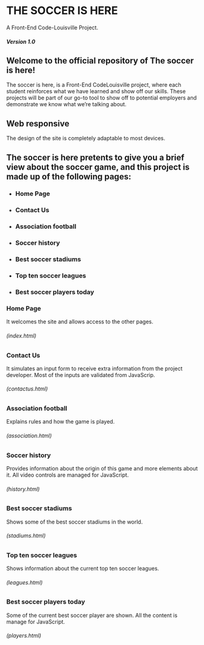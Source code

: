 # THE SOCCER IS HERE
A Front-End Code-Louisville Project.
##### Version 1.0

## Welcome to the official repository of The soccer is here!

The soccer is here, is a Front-End CodeLouisville project, where each student reinforces what we have learned and show off our skills. These projects will be part of our go-to tool to show off to potential employers and demonstrate we know what we’re talking about.

## Web responsive
The design of the site is completely adaptable to most devices.

## The soccer is here pretents to give you a brief view about the soccer game, and this project is made up of the following pages:
* ### Home Page 
* ### Contact Us 
* ### Association football 
* ### Soccer history 
* ### Best soccer stadiums 
* ### Top ten soccer leagues 
* ### Best soccer players today 

### Home Page
It welcomes the site and allows access to the other pages.
###### (index.html)

### Contact Us
It simulates an input form to receive extra information from the project developer. 
Most of the inputs are validated from JavaScrip.
###### (contactus.html)

### Association football
Explains rules and how the game is played.
###### (association.html)

###  Soccer history 
Provides information about the origin of this game and more elements about it. 
All video controls are managed for JavaScript.
###### (history.html)

### Best soccer stadiums
Shows some of the best soccer stadiums in the world.
###### (stadiums.html)

### Top ten soccer leagues
Shows information about the current top ten soccer leagues.
###### (leagues.html)

### Best soccer players today
Some of the current best soccer player are shown. 
All the content is manage for JavaScript.
###### (players.html)